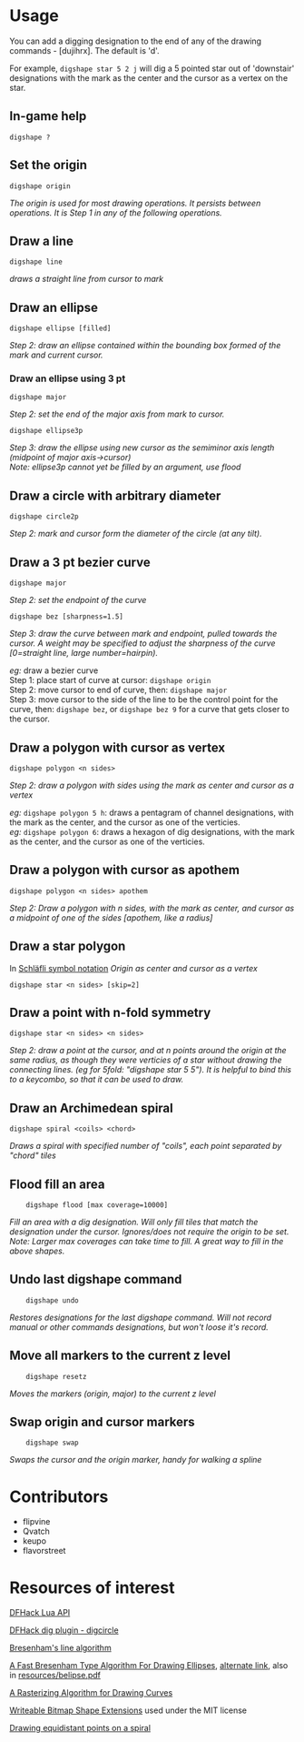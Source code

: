 # Usage

You can add a digging designation to the end of any of the drawing commands - [dujihrx].  The default is 'd'.

For example, `digshape star 5 2 j` will dig a 5 pointed star out of 'downstair' designations with the mark as the center and the cursor as a vertex on the star.

## In-game help
    digshape ?

## Set the origin
    digshape origin

*The origin is used for most drawing operations. It persists between operations. It is Step 1 in any of the following operations.*

## Draw a line
	digshape line
*draws a straight line from cursor to mark*

## Draw an ellipse
	digshape ellipse [filled]
*Step 2: draw an ellipse contained within the bounding box formed of the mark and current cursor.*

### Draw an ellipse using 3 pt
	digshape major  
*Step 2: set the end of the major axis from mark to cursor.*

	digshape ellipse3p
*Step 3: draw the ellipse using new cursor as the semiminor axis length (midpoint of major axis->cursor)*  
*Note: ellipse3p cannot yet be filled by an argument, use flood*

## Draw a circle with arbitrary diameter
	digshape circle2p
*Step 2: mark and cursor form the diameter of the circle (at any tilt).*

## Draw a 3 pt bezier curve
	digshape major
*Step 2: set the endpoint of the curve*

	digshape bez [sharpness=1.5]
*Step 3: draw the curve between mark and endpoint, pulled towards the cursor. A weight may be specified to adjust the sharpness of the curve [0=straight line, large number=hairpin).*

_eg:_ draw a bezier curve\
Step 1: place start of curve at cursor: `digshape origin`\
Step 2: move cursor to end of curve, then: `digshape major`\
Step 3: move cursor to the side of the line to be the control point for the curve, then: `digshape bez`, or `digshape bez 9` for a curve that gets closer to the cursor.

## Draw a polygon with cursor as vertex
	digshape polygon <n sides>
*Step 2: draw a polygon with  sides using the mark as center and cursor as a vertex*

_eg:_ `digshape polygon 5 h`: draws a pentagram of channel designations, with the mark as the center, and the cursor as one of the verticies. \
_eg:_ `digshape polygon 6`: draws a hexagon of dig designations, with the mark as the center, and the cursor as one of the verticies.

## Draw a polygon with cursor as apothem
	digshape polygon <n sides> apothem
*Step 2: Draw a polygon with n sides, with the mark as center, and cursor as a midpoint of one of the sides [apothem, like a radius]*

## Draw a star polygon
In [Schläfli symbol notation](https://en.wikipedia.org/wiki/Schl%C3%A4fli_symbol)
*Origin as center and cursor as a vertex*

    digshape star <n sides> [skip=2]

## Draw a point with n-fold symmetry
	digshape star <n sides> <n sides>
*Step 2: draw a point at the cursor, and at n points around the origin at the same radius, as though they were verticies of a star without drawing the connecting lines. (eg for 5fold: "digshape star 5 5"). It is helpful to bind this to a keycombo, so that it can be used to draw.*

## Draw an Archimedean spiral 
    digshape spiral <coils> <chord>
*Draws a spiral with specified number of "coils", each point separated by "chord" tiles*

## Flood fill an area
        digshape flood [max coverage=10000]
*Fill an area with a dig designation. Will only fill tiles that match the designation under the cursor. Ignores/does not require the origin to be set.*  
*Note: Larger max coverages can take time to fill. A great way to fill in the above shapes.*

## Undo last digshape command
        digshape undo
*Restores designations for the last digshape command. Will not record manual or other commands designations, but won't loose it's record.*

## Move all markers to the current z level
        digshape resetz
*Moves the markers (origin, major) to the current z level*

## Swap origin and cursor markers
        digshape swap
*Swaps the cursor and the origin marker, handy for walking a spline*
 


# Contributors

- flipvine
- Qvatch
- keupo
- flavorstreet

# Resources of interest

[DFHack Lua API](https://github.com/DFHack/dfhack/blob/master/docs/Lua%20API.rst)

[DFHack dig plugin - digcircle](https://github.com/DFHack/dfhack/blob/master/plugins/dig.cpp#L402)

[Bresenham's line algorithm](https://en.wikipedia.org/wiki/Bresenham%27s_line_algorithm)

[A Fast Bresenham Type Algorithm For Drawing Ellipses](http://homepage.smc.edu/kennedy_john/belipse.pdf),
[alternate link](https://www.dropbox.com/s/3q89g566u115g3q/belipse.pdf?dl=0), also in [resources/belipse.pdf](resources/belipse.pdf)

[A Rasterizing Algorithm for Drawing Curves](http://members.chello.at/easyfilter/bresenham.pdf)

[Writeable Bitmap Shape Extensions](https://github.com/teichgraf/WriteableBitmapEx/blob/master/Source/WriteableBitmapEx/WriteableBitmapShapeExtensions.cs) used under the MIT license 

[Drawing equidistant points on a spiral](https://stackoverflow.com/questions/13894715/draw-equidistant-points-on-a-spiral)
